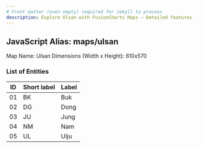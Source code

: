 ```yaml
---
# Front matter (even empty) required for Jekyll to process
description: Explore Ulsan with FusionCharts Maps – Detailed features for seamless integration. Try now & enhance your data visualization today! 
---
```


## JavaScript Alias: maps/ulsan

Map Name: Ulsan
Dimensions (Width x Height): 610x570





### List of Entities

ID | Short label | Label
---|---|---|
01|BK|Buk
02|DG|Dong
03|JU|Jung
04|NM|Nam
05|UL|Ulju